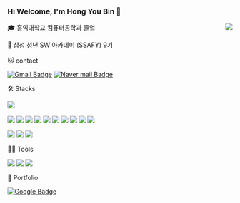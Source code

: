 ### Hi Welcome, I'm Hong You Bin 👋
<div align="left">
 <img align="right" src="http://mazassumnida.wtf/api/v2/generate_badge?boj=ghddbqls"/>
🎓 홍익대학교 컴퓨터공학과 졸업  
 
🔎 삼성 청년 SW 아카데미 (SSAFY) 9기  
<br>
🐱 contact

[![Gmail Badge](https://img.shields.io/badge/Gmail-d14836?style=flat-square&logo=Gmail&logoColor=white&link=mailto:ghddbqls33@gmail.com)](ghddbqls33@gmail.com)
[![Naver mail Badge](https://img.shields.io/badge/Naver-03C75A?style=flat-square&logo=Naver&logoColor=white&link=mailto:acrow0330@naver.com)](acrow330@naver.com)

 
🛠️ Stacks

<img src="https://github-readme-stats.vercel.app/api/top-langs/?username=HongYouBin&layout=compact&hide=javascript,css,scss&theme=dracula&langs_count=8"/>
<br>
<br>
<img src="https://img.shields.io/badge/Java-007396?style=flat-square&logo=Java&logoColor=white"/> <img src="https://img.shields.io/badge/Spring-6DB33F?style=flat-square&logo=Spring&logoColor=white"/> <img src="https://img.shields.io/badge/Spring Security-6DB33F?style=flat-square&logo=Spring Security&logoColor=white"/> <img src="https://img.shields.io/badge/Docker-2496ED?style=flat-square&logo=Docker&logoColor=white"/> <img src="https://img.shields.io/badge/jenkins-D24939?style=flat-square&logo=Jenkins&logoColor=white"/>  <img src="https://img.shields.io/badge/Node.js-339933?style=flat-square&logo=Node.js&logoColor=white"/>
<img src="https://img.shields.io/badge/NestJS-E0234E?style=flat-square&logo=NestJS&logoColor=white"/> <img src="https://img.shields.io/badge/JavaScript-F7DF1E?style=flat-square&logo=JavaScript&logoColor=white"/> <img src="https://img.shields.io/badge/C++-00599C?style=flat-square&logo=C++&logoColor=white"/> <img src="https://img.shields.io/badge/Vue.js-4FC08D?style=flat-square&logo=Vue.js&logoColor=white"/> 

<img src="https://img.shields.io/badge/MySQL-4479A1?style=flat-square&logo=MySQL&logoColor=white"/>   <img src="https://img.shields.io/badge/MariaDB-003545?style=flat-square&logo=MariaDB&logoColor=white"/> <img src="https://img.shields.io/badge/MongoDB-47A248?style=flat-square&logo=MongoDB&logoColor=white"/> 

💪🏼 Tools 

<img src="https://img.shields.io/badge/GitHub-181717?style=flat-square&logo=GitHub&logoColor=white"/> <img src="https://img.shields.io/badge/Git-F05032?style=flat-square&logo=Git&logoColor=white"/>  <img src="https://img.shields.io/badge/Jira-0052CC?style=flat-square&logo=Jira&logoColor=white"/>
 


🦄 Portfolio

[![Google Badge](https://img.shields.io/badge/GoogleDrive-4285F4?style=flat-square&logo=GoogleDrive&logoColor=white&link=mailto:acrow0330@naver.com)](https://drive.google.com/file/d/1vrUgw8KtFMjRiNBV5pKF1n00IKOW_oyz/view)


<br>
</div>
